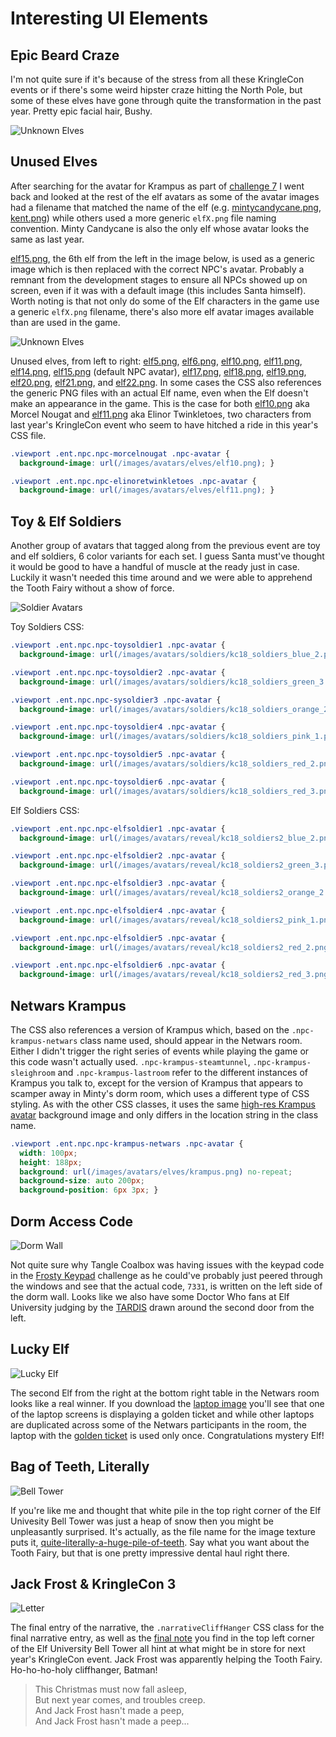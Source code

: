 # Interesting UI Elements

## Epic Beard Craze

I'm not quite sure if it's because of the stress from all these KringleCon events or if there's some weird hipster craze hitting the North Pole, but some of these elves have gone through quite the transformation in the past year. Pretty epic facial hair, Bushy.

![Unknown Elves](../img/misc/aged_elves.png)

## Unused Elves

After searching for the avatar for Krampus as part of [challenge 7](/challenges/c7/) I went back and looked at the rest of the elf avatars as some of the avatar images had a filename that matched the name of the elf (e.g. [mintycandycane.png](https://2019.kringlecon.com/images/avatars/elves/mintycandycane.png), [kent.png](https://2019.kringlecon.com/images/avatars/elves/kent.png)) while others used a more generic `elfX.png` file naming convention. Minty Candycane is also the only elf whose avatar looks the same as last year.

[elf15.png](https://2019.kringlecon.com/images/avatars/elf15.png), the 6th elf from the left in the image below, is used as a generic image which is then replaced with the correct NPC's avatar. Probably a remnant from the development stages to ensure all NPCs showed up on screen, even if it was with a default image (this includes Santa himself). Worth noting is that not only do some of the Elf characters in the game use a generic `elfX.png` filename, there's also more elf avatar images available than are used in the game.

![Unknown Elves](../img/misc/unknown_elves.png)

Unused elves, from left to right: [elf5.png](https://2019.kringlecon.com/images/avatars/elves/elf5.png), [elf6.png](https://2019.kringlecon.com/images/avatars/elves/elf6.png), [elf10.png](https://2019.kringlecon.com/images/avatars/elves/elf10.png), [elf11.png](https://2019.kringlecon.com/images/avatars/elves/elf10.png), [elf14.png](https://2019.kringlecon.com/images/avatars/elves/elf14.png), [elf15.png](https://2019.kringlecon.com/images/avatars/elves/elf15.png) (default NPC avatar), [elf17.png](https://2019.kringlecon.com/images/avatars/elves/elf17.png), [elf18.png](https://2019.kringlecon.com/images/avatars/elves/elf18.png), [elf19.png](https://2019.kringlecon.com/images/avatars/elves/elf19.png), [elf20.png](https://2019.kringlecon.com/images/avatars/elves/elf20.png), [elf21.png](https://2019.kringlecon.com/images/avatars/elves/elf21.png), and [elf22.png](https://2019.kringlecon.com/images/avatars/elves/elf22.png). In some cases the CSS also references the generic PNG files with an actual Elf name, even when the Elf doesn't make an appearance in the game. This is the case for both [elf10.png](https://2019.kringlecon.com/images/avatars/elves/elf10.png) aka Morcel Nougat and [elf11.png](https://2019.kringlecon.com/images/avatars/elves/elf11.png) aka Elinor Twinkletoes, two characters from last year's KringleCon event who seem to have hitched a ride in this year's CSS file.

```css
.viewport .ent.npc.npc-morcelnougat .npc-avatar {
  background-image: url(/images/avatars/elves/elf10.png); }

.viewport .ent.npc.npc-elinoretwinkletoes .npc-avatar {
  background-image: url(/images/avatars/elves/elf11.png); }
```

## Toy & Elf Soldiers

Another group of avatars that tagged along from the previous event are toy and elf soldiers, 6 color variants for each set. I guess Santa must've thought it would be good to have a handful of muscle at the ready just in case. Luckily it wasn't needed this time around and we were able to apprehend the Tooth Fairy without a show of force.

![Soldier Avatars](../img/misc/soldier_avatars.png)

Toy Soldiers CSS:

```css
.viewport .ent.npc.npc-toysoldier1 .npc-avatar {
  background-image: url(/images/avatars/soldiers/kc18_soldiers_blue_2.png); }

.viewport .ent.npc.npc-toysoldier2 .npc-avatar {
  background-image: url(/images/avatars/soldiers/kc18_soldiers_green_3.png); }

.viewport .ent.npc.npc-sysoldier3 .npc-avatar {
  background-image: url(/images/avatars/soldiers/kc18_soldiers_orange_2.png); }

.viewport .ent.npc.npc-toysoldier4 .npc-avatar {
  background-image: url(/images/avatars/soldiers/kc18_soldiers_pink_1.png); }

.viewport .ent.npc.npc-toysoldier5 .npc-avatar {
  background-image: url(/images/avatars/soldiers/kc18_soldiers_red_2.png); }

.viewport .ent.npc.npc-toysoldier6 .npc-avatar {
  background-image: url(/images/avatars/soldiers/kc18_soldiers_red_3.png); }
```

Elf Soldiers CSS:

```css
.viewport .ent.npc.npc-elfsoldier1 .npc-avatar {
  background-image: url(/images/avatars/reveal/kc18_soldiers2_blue_2.png); }

.viewport .ent.npc.npc-elfsoldier2 .npc-avatar {
  background-image: url(/images/avatars/reveal/kc18_soldiers2_green_3.png); }

.viewport .ent.npc.npc-elfsoldier3 .npc-avatar {
  background-image: url(/images/avatars/reveal/kc18_soldiers2_orange_2.png); }

.viewport .ent.npc.npc-elfsoldier4 .npc-avatar {
  background-image: url(/images/avatars/reveal/kc18_soldiers2_pink_1.png); }

.viewport .ent.npc.npc-elfsoldier5 .npc-avatar {
  background-image: url(/images/avatars/reveal/kc18_soldiers2_red_2.png); }

.viewport .ent.npc.npc-elfsoldier6 .npc-avatar {
  background-image: url(/images/avatars/reveal/kc18_soldiers2_red_3.png); }
```

## Netwars Krampus

The CSS also references a version of Krampus which, based on the `.npc-krampus-netwars` class name used, should appear in the Netwars room. Either I didn't trigger the right series of events while playing the game or this code wasn't actually used. `.npc-krampus-steamtunnel`, `.npc-krampus-sleighroom` and `.npc-krampus-lastroom` refer to the different instances of Krampus you talk to, except for the version of Krampus that appears to scamper away in Minty's dorm room, which uses a different type of CSS styling. As with the other CSS classes, it uses the same [high-res Krampus avatar](https://2019.kringlecon.com/images/avatars/elves/krampus.png) background image and only differs in the location string in the class name.

```css
.viewport .ent.npc.npc-krampus-netwars .npc-avatar {
  width: 100px;
  height: 188px;
  background: url(/images/avatars/elves/krampus.png) no-repeat;
  background-size: auto 200px;
  background-position: 6px 3px; }
```

## Dorm Access Code

![Dorm Wall](../img/misc/dorm-hall_crop.png)

Not quite sure why Tangle Coalbox was having issues with the keypad code in the [Frosty Keypad](/hints/h6/) challenge as he could've probably just peered through the windows and see that the actual code, `7331`, is written on the left side of the dorm wall. Looks like we also have some Doctor Who fans at Elf University judging by the [TARDIS](https://en.wikipedia.org/wiki/TARDIS) drawn around the second door from the left.

## Lucky Elf

![Lucky Elf](../img/misc/lucky_elf.png)

The second Elf from the right at the bottom right table in the Netwars room looks like a real winner. If you download the [laptop image](https://2019.kringlecon.com/textures/lappys.png) you'll see that one of the laptop screens is displaying a golden ticket and while other laptops are duplicated across some of the Netwars participants in the room, the laptop with the [golden ticket](https://en.wikipedia.org/wiki/Charlie_and_the_Chocolate_Factory) is used only once. Congratulations mystery Elf!


## Bag of Teeth, Literally

![Bell Tower](../img/misc/bell_tower.png)

If you're like me and thought that white pile in the top right corner of the Elf Univesity Bell Tower was just a heap of snow then you might be unpleasantly surprised. It's actually, as the file name for the image texture puts it, [quite-literally-a-huge-pile-of-teeth](https://2019.kringlecon.com/textures/quite-literally-a-huge-pile-of-teeth.png). Say what you want about the Tooth Fairy, but that is one pretty impressive dental haul right there. 

## Jack Frost & KringleCon 3

![Letter](../img/misc/letter.png)

The final entry of the narrative, the `.narrativeCliffHanger` CSS class for the final narrative entry, as well as the [final note](https://downloads.elfu.org/LetterOfWintryMagic.pdf) you find in the top left corner of the Elf University Bell Tower all hint at what might be in store for next year's KringleCon event. Jack Frost was apparently helping the Tooth Fairy. Ho-ho-ho-holy cliffhanger, Batman!

> This Christmas must now fall asleep,  
> But next year comes, and troubles creep.  
> And Jack Frost hasn't made a peep,  
> And Jack Frost hasn't made a peep...
